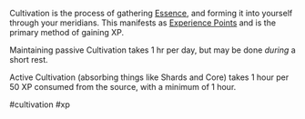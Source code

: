 Cultivation is the process of gathering [Essence](System/Core/Essence.md), and forming it into yourself through your meridians. This manifests as [Experience Points](System/Core/Experience%20Points.md) and is the primary method of gaining XP.

Maintaining passive Cultivation takes 1 hr per day, but may be done *during* a short rest.

Active Cultivation (absorbing things like Shards and Core) takes 1 hour per 50 XP consumed from the source, with a minimum of 1 hour.

#cultivation
#xp